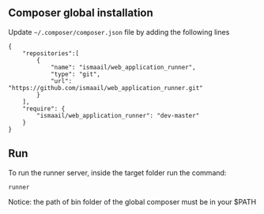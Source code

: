 ## Composer global installation



Update `~/.composer/composer.json` file by adding the following lines

```
{
    "repositories":[
        {
            "name": "ismaail/web_application_runner",
            "type": "git",
            "url": "https://github.com/ismaail/web_application_runner.git"
        }
    ],
    "require": {
        "ismaail/web_application_runner": "dev-master"
    }
}

```

## Run

To run the runner server, inside the target folder run the command:


```
runner
```

Notice: the path of bin folder of the global composer must be in your $PATH
